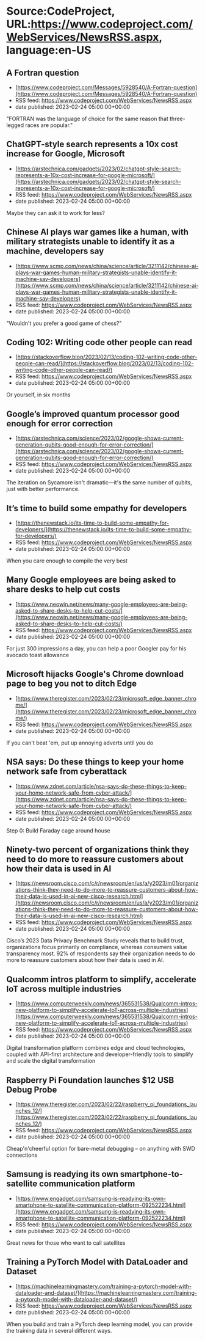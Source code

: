 # Source:CodeProject, URL:https://www.codeproject.com/WebServices/NewsRSS.aspx, language:en-US

## A Fortran question
 - [https://www.codeproject.com/Messages/5928540/A-Fortran-question](https://www.codeproject.com/Messages/5928540/A-Fortran-question)
 - RSS feed: https://www.codeproject.com/WebServices/NewsRSS.aspx
 - date published: 2023-02-24 05:00:00+00:00

"FORTRAN was the language of choice for the same reason that three-legged races are popular."

## ChatGPT-style search represents a 10x cost increase for Google, Microsoft
 - [https://arstechnica.com/gadgets/2023/02/chatgpt-style-search-represents-a-10x-cost-increase-for-google-microsoft/](https://arstechnica.com/gadgets/2023/02/chatgpt-style-search-represents-a-10x-cost-increase-for-google-microsoft/)
 - RSS feed: https://www.codeproject.com/WebServices/NewsRSS.aspx
 - date published: 2023-02-24 05:00:00+00:00

Maybe they can ask it to work for less?

## Chinese AI plays war games like a human, with military strategists unable to identify it as a machine, developers say
 - [https://www.scmp.com/news/china/science/article/3211142/chinese-ai-plays-war-games-human-military-strategists-unable-identify-it-machine-say-developers](https://www.scmp.com/news/china/science/article/3211142/chinese-ai-plays-war-games-human-military-strategists-unable-identify-it-machine-say-developers)
 - RSS feed: https://www.codeproject.com/WebServices/NewsRSS.aspx
 - date published: 2023-02-24 05:00:00+00:00

"Wouldn't you prefer a good game of chess?"

## Coding 102: Writing code other people can read
 - [https://stackoverflow.blog/2023/02/13/coding-102-writing-code-other-people-can-read/](https://stackoverflow.blog/2023/02/13/coding-102-writing-code-other-people-can-read/)
 - RSS feed: https://www.codeproject.com/WebServices/NewsRSS.aspx
 - date published: 2023-02-24 05:00:00+00:00

Or yourself, in six months

## Google’s improved quantum processor good enough for error correction
 - [https://arstechnica.com/science/2023/02/google-shows-current-generation-qubits-good-enough-for-error-correction/](https://arstechnica.com/science/2023/02/google-shows-current-generation-qubits-good-enough-for-error-correction/)
 - RSS feed: https://www.codeproject.com/WebServices/NewsRSS.aspx
 - date published: 2023-02-24 05:00:00+00:00

The iteration on Sycamore isn't dramatic—it's the same number of qubits, just with better performance.

## It’s time to build some empathy for developers
 - [https://thenewstack.io/its-time-to-build-some-empathy-for-developers/](https://thenewstack.io/its-time-to-build-some-empathy-for-developers/)
 - RSS feed: https://www.codeproject.com/WebServices/NewsRSS.aspx
 - date published: 2023-02-24 05:00:00+00:00

When you care enough to compile the very best

## Many Google employees are being asked to share desks to help cut costs
 - [https://www.neowin.net/news/many-google-employees-are-being-asked-to-share-desks-to-help-cut-costs/](https://www.neowin.net/news/many-google-employees-are-being-asked-to-share-desks-to-help-cut-costs/)
 - RSS feed: https://www.codeproject.com/WebServices/NewsRSS.aspx
 - date published: 2023-02-24 05:00:00+00:00

For just 300 impressions a day, you can help a poor Googler pay for his avocado toast allowance

## Microsoft hijacks Google's Chrome download page to beg you not to ditch Edge
 - [https://www.theregister.com/2023/02/23/microsoft_edge_banner_chrome/](https://www.theregister.com/2023/02/23/microsoft_edge_banner_chrome/)
 - RSS feed: https://www.codeproject.com/WebServices/NewsRSS.aspx
 - date published: 2023-02-24 05:00:00+00:00

If you can't beat 'em, put up annoying adverts until you do

## NSA says: Do these things to keep your home network safe from cyberattack
 - [https://www.zdnet.com/article/nsa-says-do-these-things-to-keep-your-home-network-safe-from-cyber-attack/](https://www.zdnet.com/article/nsa-says-do-these-things-to-keep-your-home-network-safe-from-cyber-attack/)
 - RSS feed: https://www.codeproject.com/WebServices/NewsRSS.aspx
 - date published: 2023-02-24 05:00:00+00:00

Step 0: Build Faraday cage around house

## Ninety-two percent of organizations think they need to do more to reassure customers about how their data is used in AI
 - [https://newsroom.cisco.com/c/r/newsroom/en/us/a/y2023/m01/organizations-think-they-need-to-do-more-to-reassure-customers-about-how-their-data-is-used-in-ai-new-cisco-research.html](https://newsroom.cisco.com/c/r/newsroom/en/us/a/y2023/m01/organizations-think-they-need-to-do-more-to-reassure-customers-about-how-their-data-is-used-in-ai-new-cisco-research.html)
 - RSS feed: https://www.codeproject.com/WebServices/NewsRSS.aspx
 - date published: 2023-02-24 05:00:00+00:00

Cisco’s 2023 Data Privacy Benchmark Study reveals that to build trust, organizations focus primarily on compliance, whereas consumers value transparency most. 92% of respondents say their organization needs to do more to reassure customers about how their data is used in AI.

## Qualcomm intros platform to simplify, accelerate IoT across multiple industries
 - [https://www.computerweekly.com/news/365531538/Qualcomm-intros-new-platform-to-simplify-accelerate-IoT-across-multiple-industries](https://www.computerweekly.com/news/365531538/Qualcomm-intros-new-platform-to-simplify-accelerate-IoT-across-multiple-industries)
 - RSS feed: https://www.codeproject.com/WebServices/NewsRSS.aspx
 - date published: 2023-02-24 05:00:00+00:00

Digital transformation platform combines edge and cloud technologies, coupled with API-first architecture and developer-friendly tools to simplify and scale the digital transformation

## Raspberry Pi Foundation launches $12 USB Debug Probe
 - [https://www.theregister.com/2023/02/22/raspberry_pi_foundations_launches_12/](https://www.theregister.com/2023/02/22/raspberry_pi_foundations_launches_12/)
 - RSS feed: https://www.codeproject.com/WebServices/NewsRSS.aspx
 - date published: 2023-02-24 05:00:00+00:00

Cheap'n'cheerful option for bare-metal debugging – on anything with SWD connections

## Samsung is readying its own smartphone-to-satellite communication platform
 - [https://www.engadget.com/samsung-is-readying-its-own-smartphone-to-satellite-communication-platform-092522234.html](https://www.engadget.com/samsung-is-readying-its-own-smartphone-to-satellite-communication-platform-092522234.html)
 - RSS feed: https://www.codeproject.com/WebServices/NewsRSS.aspx
 - date published: 2023-02-24 05:00:00+00:00

Great news for those who want to call satellites

## Training a PyTorch Model with DataLoader and Dataset
 - [https://machinelearningmastery.com/training-a-pytorch-model-with-dataloader-and-dataset/](https://machinelearningmastery.com/training-a-pytorch-model-with-dataloader-and-dataset/)
 - RSS feed: https://www.codeproject.com/WebServices/NewsRSS.aspx
 - date published: 2023-02-24 05:00:00+00:00

When you build and train a PyTorch deep learning model, you can provide the training data in several different ways.

